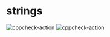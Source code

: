 # strings
![cppcheck-action](https://github.com/stepin104556/strings/workflows/cppcheck-action/badge.svg)
![cppcheck-action](https://github.com/stepin104556/strings/workflows/cppcheck-action/badge.svg?branch=master)
